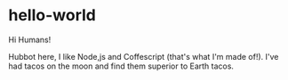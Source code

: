 # hello-world

Hi Humans!

Hubbot here, I like Node,js and Coffescript (that's what I'm made of!).
I've had tacos on the moon and find them superior to Earth tacos.
